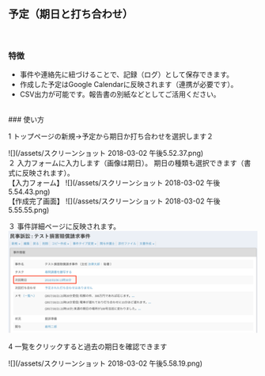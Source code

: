 ## 予定（期日と打ち合わせ）

<br>

### 特徴

* 事件や連絡先に紐づけることで、記録（ログ）として保存できます。
* 作成した予定はGoogle Calendarに反映されます（連携が必要です）。
* CSV出力が可能です。報告書の別紙などとしてご活用ください。
<br>
### 使い方

1 トップページの新規→予定から期日か打ち合わせを選択します２ 
 
![](/assets/スクリーンショット 2018-03-02 午後5.52.37.png)
<br>
２ 入力フォームに入力します（画像は期日）。
期日の種類も選択できます（書式に反映されます）。<br>
【入力フォーム】
![](/assets/スクリーンショット 2018-03-02 午後5.54.43.png)
<br>
【作成完了画面】
![](/assets/スクリーンショット 2018-03-02 午後5.55.55.png)
<br>

３ 事件詳細ページに反映されます。
![](/assets/次回期日.png)

4 一覧をクリックすると過去の期日を確認できます

![](/assets/スクリーンショット 2018-03-02 午後5.58.19.png)

